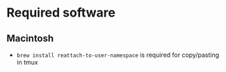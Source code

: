 Required software
=================

Macintosh
---------
- `brew install reattach-to-user-namespace` is required for copy/pasting in tmux
